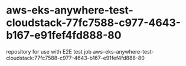# aws-eks-anywhere-test-cloudstack-77fc7588-c977-4643-b167-e91fef4fd888-80
repository for use with E2E test job aws-eks-anywhere-test-cloudstack:77fc7588-c977-4643-b167-e91fef4fd888-80

